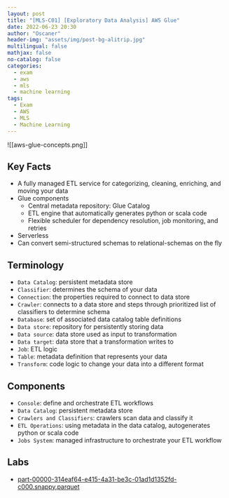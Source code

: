 ```yaml
---
layout: post
title: "[MLS-C01] [Exploratory Data Analysis] AWS Glue"
date: 2022-06-23 20:30
author: "Oscaner"
header-img: "assets/img/post-bg-alitrip.jpg"
multilingual: false
mathjax: false
no-catalog: false
categories:
  - exam
  - aws
  - mls
  - machine learning
tags:
  - Exam
  - AWS
  - MLS
  - Machine Learning
---
```


![[aws-glue-concepts.png]]

## Key Facts

- A fully managed ETL service for categorizing, cleaning, enriching, and moving your data
- Glue components
    - Central metadata repository: Glue Catalog
    - ETL engine that automatically generates python or scala code
    - Flexible scheduler for dependency resolution, job monitoring, and retries
- Serverless
- Can convert semi-structured schemas to relational-schemas on the fly

## Terminology

- `Data Catalog`: persistent metadata store
- `Classifier`: determines the schema of your data
- `Connection`: the properties required to connect to data store
- `Crawler`: connects to a data store and steps through prioritized list of classifiers to determine schema
- `Database`: set of associated data catalog table definitions
- `Data store`: repository for persistently storing data
- `Data source`: data store used as input to transformation
- `Data target`: data store that a transformation writes to
- `Job`: ETL logic
- `Table`: metadata definition that represents your data
- `Transform`: code logic to change your data into a different format

## Components

- `Console`: define and orchestrate ETL workflows
- `Data Catalog`: persistent metadata store
- `Crawlers and Classifiers`: crawlers scan data and classify it
- `ETL Operations`: using metadata in the data catalog, autogenerates python or scala code
- `Jobs System`: managed infrastructure to orchestrate your ETL workflow

## Labs

- [part-00000-314eaf64-e415-4a31-be3c-01ad1d1352fd-c000.snappy.parquet](https://github.com/Oscaner/Exam/blob/master/aws/mls-c01/whizlabs/code/03-exploratory-data-analysis/part-00000-314eaf64-e415-4a31-be3c-01ad1d1352fd-c000.snappy.parquet "part-00000-314eaf64-e415-4a31-be3c-01ad1d1352fd-c000.snappy.parquet")

